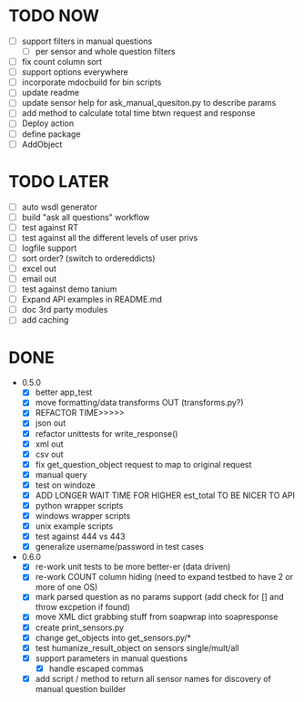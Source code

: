 # TODO NOW
 * [ ] support filters in manual questions
   * [ ] per sensor and whole question filters 
 * [ ] fix count column sort
 * [ ] support options everywhere
 * [ ] incorporate mdocbuild for bin scripts
 * [ ] update readme
 * [ ] update sensor help for ask_manual_quesiton.py to describe params
 * [ ] add method to calculate total time btwn request and response
 * [ ] Deploy action
 * [ ] define package
 * [ ] AddObject

# TODO LATER
 * [ ] auto wsdl generator
 * [ ] build "ask all questions" workflow
 * [ ] test against RT
 * [ ] test against all the different levels of user privs
 * [ ] logfile support
 * [ ] sort order? (switch to ordereddicts)
 * [ ] excel out
 * [ ] email out
 * [ ] test against demo tanium
 * [ ] Expand API examples in README.md
 * [ ] doc 3rd party modules
 * [ ] add caching

# DONE
 * 0.5.0
   * [X] better app_test
   * [X] move formatting/data transforms OUT (transforms.py?)
   * [X] REFACTOR TIME>>>>>
   * [X] json out
   * [X] refactor unittests for write_response()
   * [X] xml out
   * [X] csv out
   * [X] fix get_question_object request to map to original request
   * [X] manual query
   * [X] test on windoze
   * [X] ADD LONGER WAIT TIME FOR HIGHER est_total TO BE NICER TO API
   * [X] python wrapper scripts
   * [X] windows wrapper scripts
   * [X] unix example scripts
   * [X] test against 444 vs 443
   * [X] generalize username/password in test cases
 * 0.6.0
   * [X] re-work unit tests to be more better-er (data driven)
   * [X] re-work COUNT column hiding (need to expand testbed to have 2 or more of one OS)
   * [X] mark parsed question as no params support (add check for [] and throw excpetion if found)
   * [X] move XML dict grabbing stuff from soapwrap into soapresponse
   * [X] create print_sensors.py
   * [X] change get_objects into get_sensors.py/*
   * [X] test humanize_result_object on sensors single/mult/all
   * [X] support parameters in manual questions
     * [X] handle escaped commas
   * [X] add script / method to return all sensor names for discovery of manual question builder
